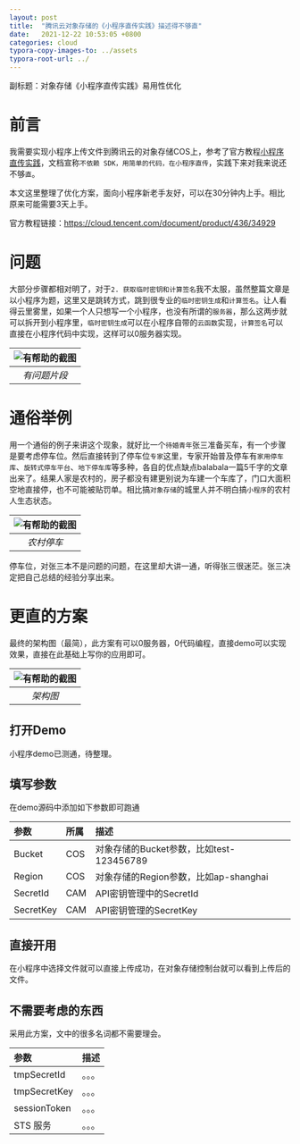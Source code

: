 ```yaml
---
layout: post
title:  "腾讯云对象存储的《小程序直传实践》描述得不够直"
date:   2021-12-22 10:53:05 +0800
categories: cloud
typora-copy-images-to: ../assets
typora-root-url: ../
---
```


副标题：对象存储《小程序直传实践》易用性优化

# 前言
我需要实现小程序上传文件到腾讯云的对象存储COS上，参考了官方教程[小程序直传实践][1]，文档宣称`不依赖 SDK，用简单的代码，在小程序直传`，实践下来对我来说还不够`直`。

本文这里整理了优化方案，面向小程序新老手友好，可以在30分钟内上手。相比原来可能需要3天上手。

官方教程链接：https://cloud.tencent.com/document/product/436/34929

# 问题
大部分步骤都相对明了，对于`2. 获取临时密钥和计算签名`我不太服，虽然整篇文章是以小程序为题，这里又是跳转方式，跳到很专业的`临时密钥生成`和`计算签名`。让人看得云里雾里，如果一个人只想写一个小程序，也没有所谓的`服务器`，那么这两步就可以拆开到小程序里，`临时密钥生成`可以在小程序自带的`云函数`实现，`计算签名`可以直接在小程序代码中实现，这样可以0服务器实现。

| ![有帮助的截图](/assets/WX20211222-102715.png) |
| :----------------------------------------: |
|          *有问题片段*          |

# 通俗举例
用一个通俗的例子来讲这个现象，就好比一个`待婚青年`张三准备买车，有一个步骤是要考虑停车位。然后直接转到了停车位`专家`这里，专家开始普及停车有`家用停车库`、`旋转式停车平台`、`地下停车库`等多种，各自的优点缺点balabala一篇5千字的文章出来了。结果人家是农村的，房子都没有建更别说为车建一个车库了，门口大面积空地直接停，也不可能被贴罚单。相比搞`对象存储`的城里人并不明白搞`小程序`的农村人生态状态。


| ![有帮助的截图](/assets/WechatIMG32.jpeg) |
| :----------------------------------------: |
|          *农村停车*          |

停车位，对张三本不是问题的问题，在这里却大讲一通，听得张三很迷茫。张三决定把自己总结的经验分享出来。

# 更直的方案
最终的架构图（最简），此方案有可以0服务器，0代码编程，直接demo可以实现效果，直接在此基础上写你的应用即可。

| ![有帮助的截图](/assets/WechatIMG33.jpeg) |
| :----------------------------------------: |
|          *架构图*          |

## 打开Demo

小程序demo已测通，待整理。

## 填写参数

在demo源码中添加如下参数即可跑通

| 参数 | 所属 | 描述 |
| :-----| :---- | :---- |
| Bucket | COS | 对象存储的Bucket参数，比如test-123456789 |
| Region | COS | 对象存储的Region参数，比如ap-shanghai|
| SecretId | CAM | API密钥管理中的SecretId |
| SecretKey | CAM | API密钥管理的SecretKey |

## 直接开用

在小程序中选择文件就可以直接上传成功，在对象存储控制台就可以看到上传后的文件。

## 不需要考虑的东西

采用此方案，文中的很多名词都不需要理会。

| 参数 | 描述 |
| :-----| :---- |
| tmpSecretId | 。。。 |
| tmpSecretKey | 。。。|
| sessionToken | 。。。 |
| STS 服务 | 。。。 |

[1]: https://cloud.tencent.com/document/product/436/34929
